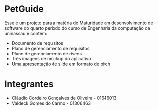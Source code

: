 # PetGuide
Esse é um projeto para a matéria de Maturidade em desenvolvimento de software do quarto período do curso de Engenharia da computação da uninassau e contém:
- Documento de requisitos
- Plano de gerenciamento de requisitos
- Plano de gerenciamento de riscos
- Três imagens de mockup do aplicativo
- Uma apresentação de slide em formato de pitch

# Integrantes
- Cláudio Cordeiro Gonçalves de Oliveira - 01646013
- Valdeck Gomes do Carmo - 01306463
